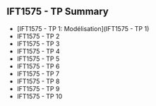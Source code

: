 ## IFT1575 - TP Summary

- [IFT1575 - TP 1: Modélisation](IFT1575 - TP 1)
- IFT1575 - TP 2
- IFT1575 - TP 3
- IFT1575 - TP 4
- IFT1575 - TP 5
- IFT1575 - TP 6
- IFT1575 - TP 7
- IFT1575 - TP 8
- IFT1575 - TP 9
- IFT1575 - TP 10

